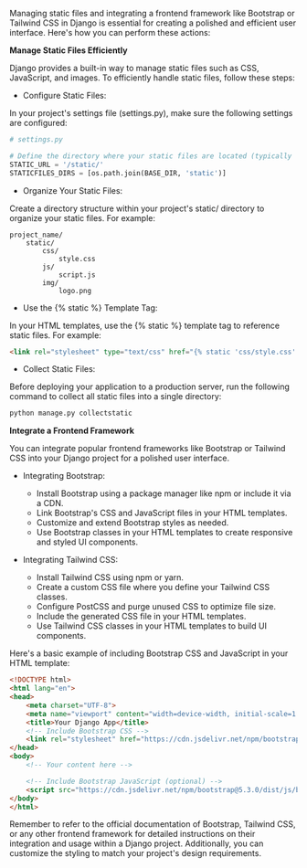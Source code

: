 Managing static files and integrating a frontend framework like Bootstrap or Tailwind CSS in Django is essential for creating a polished and efficient user interface. Here's how you can perform these actions:

**Manage Static Files Efficiently**

Django provides a built-in way to manage static files such as CSS, JavaScript, and images. To efficiently handle static files, follow these steps:

- Configure Static Files:

In your project's settings file (settings.py), make sure the following settings are configured:

```python
# settings.py

# Define the directory where your static files are located (typically 'static/')
STATIC_URL = '/static/'
STATICFILES_DIRS = [os.path.join(BASE_DIR, 'static')]
```

- Organize Your Static Files:

Create a directory structure within your project's static/ directory to organize your static files. For example:

```arduino
project_name/
    static/
        css/
            style.css
        js/
            script.js
        img/
            logo.png
```

- Use the {% static %} Template Tag:

In your HTML templates, use the {% static %} template tag to reference static files. For example:

```html
<link rel="stylesheet" type="text/css" href="{% static 'css/style.css' %}">
```

- Collect Static Files:

Before deploying your application to a production server, run the following command to collect all static files into a single directory:

```bash
python manage.py collectstatic
```

**Integrate a Frontend Framework**

You can integrate popular frontend frameworks like Bootstrap or Tailwind CSS into your Django project for a polished user interface.

- Integrating Bootstrap:

  - Install Bootstrap using a package manager like npm or include it via a CDN.
  - Link Bootstrap's CSS and JavaScript files in your HTML templates.
  - Customize and extend Bootstrap styles as needed.
  - Use Bootstrap classes in your HTML templates to create responsive and styled UI components.

- Integrating Tailwind CSS:

  - Install Tailwind CSS using npm or yarn.
  - Create a custom CSS file where you define your Tailwind CSS classes.
  - Configure PostCSS and purge unused CSS to optimize file size.
  - Include the generated CSS file in your HTML templates.
  - Use Tailwind CSS classes in your HTML templates to build UI components.

Here's a basic example of including Bootstrap CSS and JavaScript in your HTML template:

```html
<!DOCTYPE html>
<html lang="en">
<head>
    <meta charset="UTF-8">
    <meta name="viewport" content="width=device-width, initial-scale=1.0">
    <title>Your Django App</title>
    <!-- Include Bootstrap CSS -->
    <link rel="stylesheet" href="https://cdn.jsdelivr.net/npm/bootstrap@5.3.0/dist/css/bootstrap.min.css">
</head>
<body>
    <!-- Your content here -->

    <!-- Include Bootstrap JavaScript (optional) -->
    <script src="https://cdn.jsdelivr.net/npm/bootstrap@5.3.0/dist/js/bootstrap.min.js"></script>
</body>
</html>
```

Remember to refer to the official documentation of Bootstrap, Tailwind CSS, or any other frontend framework for detailed instructions on their integration and usage within a Django project. Additionally, you can customize the styling to match your project's design requirements.
